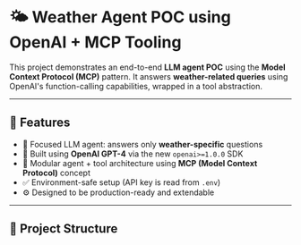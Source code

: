 # 🌤️ Weather Agent POC using OpenAI + MCP Tooling

This project demonstrates an end-to-end **LLM agent POC** using the **Model Context Protocol (MCP)** pattern. It answers **weather-related queries** using OpenAI's function-calling capabilities, wrapped in a tool abstraction.

---

## 🔧 Features

- 🎯 Focused LLM agent: answers only **weather-specific** questions
- 🧠 Built using **OpenAI GPT-4** via the new `openai>=1.0.0` SDK
- 🔌 Modular agent + tool architecture using **MCP (Model Context Protocol)** concept
- ✅ Environment-safe setup (API key is read from `.env`)
- ⚙️ Designed to be production-ready and extendable

---

## 📁 Project Structure

